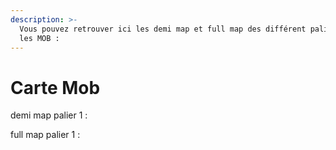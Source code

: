 ```yaml
---
description: >-
  Vous pouvez retrouver ici les demi map et full map des différent palier pour
  les MOB :
---
```


# Carte Mob

demi map palier 1 :&#x20;



full map palier 1 :&#x20;
